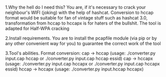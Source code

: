 1.Why the hell do I need this?
You are, if it's necessary to crack your neighbour's WIFI (joking) with the help of hashcat. Conversion to hccap format would be suitable for fan of vintage stuff such as hashcat 3.0, transformation from hccap to hccapx is for haters of the bullshit.
The tool is adapted for Half-WPA cracking

2.Install requirements.
You are to install the pcapfile module (via pip or by any other convenient way for you) to guarantee the correct work of the tool 

3.Tool's abilities.
Format conversion:
       cap -> hccap (usage: ./converter.py input.cap hccap or ./converter.py input.cap hccap essid)
       cap -> hccapx (usage: ./converter.py input.cap hccapx or ./converter.py input.cap hccapx essid)
       hccap -> hccapx (usage: ./converter.py input.hccap hccapx)
